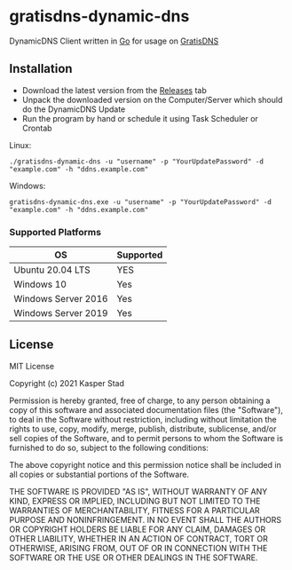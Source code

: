 # gratisdns-dynamic-dns

DynamicDNS Client written in [Go](https://golang.org/) for usage on [GratisDNS](https://web.gratisdns.dk/)

## Installation

* Download the latest version from the [Releases](https://github.com/kasperstad/gratisdns-dynamic-dns/releases) tab
* Unpack the downloaded version on the Computer/Server which should do the DynamicDNS Update
* Run the program by hand or schedule it using Task Scheduler or Crontab

Linux:

```
./gratisdns-dynamic-dns -u "username" -p "YourUpdatePassword" -d "example.com" -h "ddns.example.com"
```

Windows:

```
gratisdns-dynamic-dns.exe -u "username" -p "YourUpdatePassword" -d "example.com" -h "ddns.example.com"
```

### Supported Platforms

| OS                     | Supported             |
| ---------------------- | --------------------- |
| Ubuntu 20.04 LTS       | YES                   |
| Windows 10             | Yes                   |
| Windows Server 2016    | Yes                   |
| Windows Server 2019    | Yes                   |

## License

MIT License

Copyright (c) 2021 Kasper Stad

Permission is hereby granted, free of charge, to any person obtaining a copy
of this software and associated documentation files (the "Software"), to deal
in the Software without restriction, including without limitation the rights
to use, copy, modify, merge, publish, distribute, sublicense, and/or sell
copies of the Software, and to permit persons to whom the Software is
furnished to do so, subject to the following conditions:

The above copyright notice and this permission notice shall be included in all
copies or substantial portions of the Software.

THE SOFTWARE IS PROVIDED "AS IS", WITHOUT WARRANTY OF ANY KIND, EXPRESS OR
IMPLIED, INCLUDING BUT NOT LIMITED TO THE WARRANTIES OF MERCHANTABILITY,
FITNESS FOR A PARTICULAR PURPOSE AND NONINFRINGEMENT. IN NO EVENT SHALL THE
AUTHORS OR COPYRIGHT HOLDERS BE LIABLE FOR ANY CLAIM, DAMAGES OR OTHER
LIABILITY, WHETHER IN AN ACTION OF CONTRACT, TORT OR OTHERWISE, ARISING FROM,
OUT OF OR IN CONNECTION WITH THE SOFTWARE OR THE USE OR OTHER DEALINGS IN THE
SOFTWARE.
